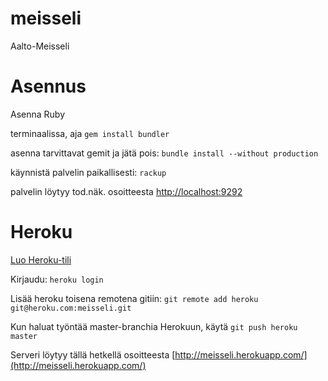 meisseli
========

Aalto-Meisseli

Asennus
=======

Asenna Ruby

terminaalissa, aja `gem install bundler`

asenna tarvittavat gemit ja jätä pois: `bundle install --without production`

käynnistä palvelin paikallisesti: `rackup`

palvelin löytyy tod.näk. osoitteesta [http://localhost:9292](http://localhost:9292)

Heroku
======

[Luo Heroku-tili](http://www.heroku.com/)

Kirjaudu: `heroku login`

Lisää heroku toisena remotena gitiin: `git remote add heroku git@heroku.com:meisseli.git`

Kun haluat työntää master-branchia Herokuun, käytä `git push heroku master`

Serveri löytyy tällä hetkellä osoitteesta [http://meisseli.herokuapp.com/](http://meisseli.herokuapp.com/)